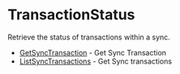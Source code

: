 # TransactionStatus

Retrieve the status of transactions within a sync.


* [GetSyncTransaction](getsynctransaction.md) - Get Sync Transaction
* [ListSyncTransactions](listsynctransactions.md) - Get Sync transactions